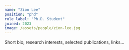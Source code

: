 ```yaml
---
name: "Zion Lee"
position: "phd"
role_label: "Ph.D. Student"
joined: 2023
image: /assets/people/zion-lee.jpg
---
```


Short bio, research interests, selected publications, links…